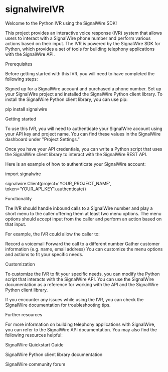 # signalwireIVR
Welcome to the Python IVR using the SignalWire SDK!

This project provides an interactive voice response (IVR) system that allows users to interact with a SignalWire phone number and perform various actions based on their input. The IVR is powered by the SignalWire SDK for Python, which provides a set of tools for building telephony applications with the SignalWire API.

Prerequisites

Before getting started with this IVR, you will need to have completed the following steps:

Signed up for a SignalWire account and purchased a phone number.
Set up your SignalWire project and installed the SignalWire Python client library.
To install the SignalWire Python client library, you can use pip:

pip install signalwire


Getting started

To use this IVR, you will need to authenticate your SignalWire account using your API key and project name. You can find these values in the SignalWire dashboard under "Project Settings."

Once you have your API credentials, you can write a Python script that uses the SignalWire client library to interact with the SignalWire REST API.

Here is an example of how to authenticate your SignalWire account:

import signalwire

signalwire.Client(project='YOUR_PROJECT_NAME', token='YOUR_API_KEY').authenticate()


Functionality

The IVR should handle inbound calls to a SignalWire number and play a short menu to the caller offering them at least two menu options. The menu options should accept input from the caller and perform an action based on that input.

For example, the IVR could allow the caller to:

Record a voicemail
Forward the call to a different number
Gather customer information (e.g. name, email address)
You can customize the menu options and actions to fit your specific needs.

Customization

To customize the IVR to fit your specific needs, you can modify the Python script that interacts with the SignalWire API. You can use the SignalWire documentation as a reference for working with the API and the SignalWire Python client library.

If you encounter any issues while using the IVR, you can check the SignalWire documentation for troubleshooting tips.

Further resources

For more information on building telephony applications with SignalWire, you can refer to the SignalWire API documentation. You may also find the following resources helpful:

SignalWire Quickstart Guide

SignalWire Python client library documentation

SignalWire community forum
